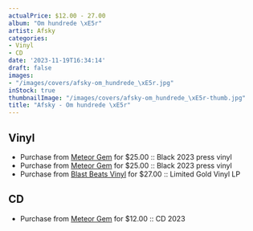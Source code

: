 ```yaml
---
actualPrice: $12.00 - 27.00
album: "Om hundrede \xE5r"
artist: Afsky
categories:
- Vinyl
- CD
date: '2023-11-19T16:34:14'
draft: false
images:
- "/images/covers/afsky-om_hundrede_\xE5r.jpg"
inStock: true
thumbnailImage: "/images/covers/afsky-om_hundrede_\xE5r-thumb.jpg"
title: "Afsky - Om hundrede \xE5r"
---
```


## Vinyl
* Purchase from [Meteor Gem](https://meteor-gem.com/products/afsky-om-hundrede-ar-lp) for $25.00 :: Black 2023 press vinyl
* Purchase from [Meteor Gem](https://meteor-gem.com/products/afsky-om-hundrede-ar-lp) for $25.00 :: Black 2023 press vinyl
* Purchase from [Blast Beats Vinyl](https://blastbeatsvinyl.com/products/afsky-om-hundrede-ar-limited-gold-vinyl-lp) for $27.00 :: Limited Gold Vinyl LP
## CD
* Purchase from [Meteor Gem](https://meteor-gem.com/products/afsky-om-hundrede-ar-cd) for $12.00 :: CD 2023
